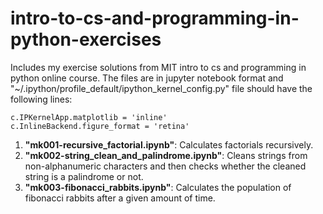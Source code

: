 # intro-to-cs-and-programming-in-python-exercises

Includes my exercise solutions from MIT intro to cs and programming in python online course. The files are in jupyter notebook format and "~/.ipython/profile_default/ipython_kernel_config.py" file should have the following lines:

`c.IPKernelApp.matplotlib = 'inline'`  
`c.InlineBackend.figure_format = 'retina'`

1. **"mk001-recursive_factorial.ipynb"**: Calculates factorials recursively.
2. **"mk002-string_clean_and_palindrome.ipynb"**: Cleans strings from non-alphanumeric characters and then checks whether the cleaned string is a palindrome or not.
3. **"mk003-fibonacci_rabbits.ipynb"**: Calculates the population of fibonacci rabbits after a given amount of time.